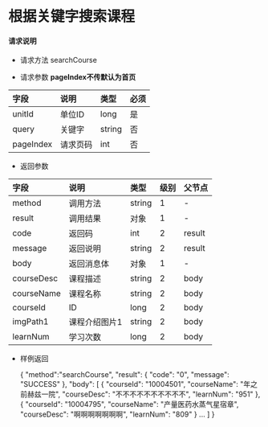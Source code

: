 # 根据关键字搜索课程

#### **请求说明**

* 请求方法 searchCourse

* 请求参数
**pageIndex不传默认为首页**


| 字段 | 说明 | 类型 | 必须 |
| :--- | :--- | :--- | :--- |
| unitId| 单位ID | long | 是 |
| query | 关键字 | string | 否 |
| pageIndex| 请求页码 | int | 否 |

* 返回参数

| 字段 | 说明 | 类型 | 级别 | 父节点 |
| :--- | :--- | :--- | :--- | :--- |
| method| 调用方法 | string | 1 | - |
| result | 调用结果 | 对象 | 1 | - |
| code | 返回码| int | 2 | result |
| message| 返回说明 | string | 2 | result |
| body | 返回消息体 | 对象 | 1 | - |
| courseDesc| 课程描述 | string | 2 |body |
| courseName| 课程名称 | string | 2 |body |
| courseId| ID | long | 2 |body |
| imgPath1| 课程介绍图片1 | string | 2 |body |
| learnNum| 学习次数 | long | 2 |body |

* 样例返回

    
    {
        "method":"searchCourse",
        "result": 
        {
            "code": "0", 
            "message": "SUCCESS"
        }, 
        "body":
        [
            {
                "courseId": "10004501", 
                "courseName": "年之前赫兹一院", 
                "courseDesc": "不不不不不不不不不不", 
                "learnNum": "951"
            },
            {
                "courseId": "10004795", 
                "courseName": "产量医药水蒸气星宿章", 
                "courseDesc": "啊啊啊啊啊啊啊", 
                "learnNum": "809"
            }
            ...
        ] 
    }

